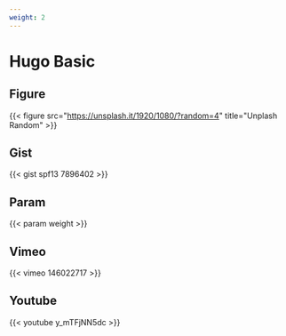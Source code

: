 ```yaml
---
weight: 2
---
```


# Hugo Basic

## Figure

{{< figure src="https://unsplash.it/1920/1080/?random=4" title="Unplash Random" >}}

## Gist

{{< gist spf13 7896402 >}}

## Param

{{< param weight >}}

## Vimeo

{{< vimeo 146022717 >}}

## Youtube

{{< youtube y_mTFjNN5dc >}}
